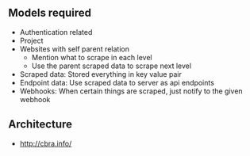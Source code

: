 ## Models required

* Authentication related
* Project
* Websites with self parent relation
  * Mention what to scrape in each level
  * Use the parent scraped data to scrape next level
* Scraped data: Stored everything in key value pair
* Endpoint data: Use scraped data to server as api endpoints
* Webhooks: When certain things are scraped, just notify to the given webhook

## Architecture

* http://cbra.info/
